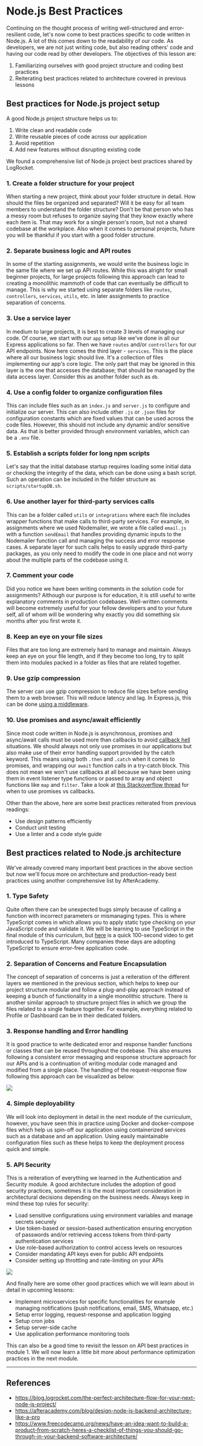 # Node.js Best Practices

Continuing on the thought process of writing well-structured and error-resilient code, let's now come to best practices specific to code written in Node.js. A lot of this comes down to the readability of our code. As developers, we are not just writing code, but also reading others' code and having our code read by other developers. The objectives of this lesson are:
1. Familiarizing ourselves with good project structure and coding best practices
2. Reiterating best practices related to architecture covered in previous lessons

## Best practices for Node.js project setup

A good Node.js project structure helps us to:
1. Write clean and readable code
2. Write reusable pieces of code across our application
3. Avoid repetition
4. Add new features without disrupting existing code

We found a comprehensive list of Node.js project best practices shared by LogRocket.

### 1. Create a folder structure for your project
When starting a new project, think about your folder structure in detail. How should the files be organized and separated? Will it be easy for all team members to understand the folder structure? Don't be that person who has a messy room but refuses to organize saying that they know exactly where each item is. That may work for a single person's room, but not a shared codebase at the workplace. Also when it comes to personal projects, future you will be thankful if you start with a good folder structure.

### 2. Separate business logic and API routes
In some of the starting assignments, we would write the business logic in the same file where we set up API routes. While this was alright for small beginner projects, for large projects following this approach can lead to creating a monolithic mammoth of code that can eventually be difficult to manage. This is why we started using separate folders like `routes`, `controllers`, `services`, `utils`, etc. in later assignments to practice separation of concerns.

### 3. Use a service layer
In medium to large projects, it is best to create 3 levels of managing our code. Of course, we start with our `app` setup like we've done in all our Express applications so far. Then we have `routes` and/or `controllers` for our API endpoints. Now here comes the third layer - `services`. This is the place where all our business logic should live. It's a collection of files implementing our app's core logic. The only part that may be ignored in this layer is the one that accesses the database; that should be managed by the data access layer. Consider this as another folder such as `db`.

### 4. Use a config folder to organize configuration files
This can include files such as an `index.js` and `server.js` to configure and initialize our server. This can also include other `.js` or `.json` files for configuration constants which are fixed values that can be used across the code files. However, this should not include any dynamic and/or sensitive data. As that is better provided through environment variables, which can be a `.env` file.

### 5. Establish a scripts folder for long npm scripts
Let's say that the initial database startup requires loading some initial data or checking the integrity of the data, which can be done using a bash script. Such an operation can be included in the folder structure as `scripts/startupDB.sh`.

### 6. Use another layer for third-party services calls
This can be a folder called `utils` or `integrations` where each file includes wrapper functions that make calls to third-party services. For example, in assignments where we used Nodemailer, we wrote a file called `email.js` with a function `sendEmail` that handles providing dynamic inputs to the Nodemailer function call and managing the success and error response cases. A separate layer for such calls helps to easily upgrade third-party packages, as you only need to modify the code in one place and not worry about the multiple parts of the codebase using it.

### 7. Comment your code
Did you notice we have been writing comments in the solution code for assignments? Although our purpose is for education, it is still useful to write explanatory comments in production codebases. Well-written comments will become extremely useful for your fellow developers and to your future self, all of whom will be wondering why exactly you did something six months after you first wrote it.

### 8. Keep an eye on your file sizes
Files that are too long are extremely hard to manage and maintain. Always keep an eye on your file length, and if they become too long, try to split them into modules packed in a folder as files that are related together.

### 9. Use gzip compression
The server can use gzip compression to reduce file sizes before sending them to a web browser. This will reduce latency and lag. In Express.js, this can be done [using a middleware](https://expressjs.com/en/resources/middleware/compression.html).

### 10. Use promises and async/await efficiently
Since most code written in Node.js is asynchronous, promises and async/await calls must be used more than callbacks to avoid [callback hell](https://www.geeksforgeeks.org/what-is-callback-hell-in-node-js/) situations. We should always not only use promises in our applications but also make use of their error handling support provided by the catch keyword. This means using both `.then` and `.catch` when it comes to promises, and wrapping our `await` function calls in a try-catch block. This does not mean we won't use callbacks at all because we have been using them in event listener type functions or passed to array and object functions like `map` and `filter`. Take a look at [this Stackoverflow thread](https://stackoverflow.com/questions/45041462/node-js-when-to-use-promises-vs-callbacks) for when to use promises vs callbacks.

Other than the above, here are some best practices reiterated from previous readings:
- Use design patterns efficiently
- Conduct unit testing
- Use a linter and a code style guide

## Best practices related to Node.js architecture

We've already covered many important best practices in the above section but now we'll focus more on architecture and production-ready best practices using another comprehensive list by AfterAcademy.

### 1. Type Safety
Quite often there can be unexpected bugs simply because of calling a function with incorrect parameters or mismanaging types. This is where TypeScript comes in which allows you to apply static type checking on your JavaScript code and validate it. We will be learning to use TypeScript in the final module of this curriculum, but [here](https://www.youtube.com/watch?v=zQnBQ4tB3ZA&ab_channel=Fireship) is a quick 100-second video to get introduced to TypeScript. Many companies these days are adopting TypeScript to ensure error-free application code.

### 2. Separation of Concerns and Feature Encapsulation
The concept of separation of concerns is just a reiteration of the different layers we mentioned in the previous section, which helps to keep our project structure modular and follow a plug-and-play approach instead of keeping a bunch of functionality in a single monolithic structure. There is another similar approach to structure project files in which we group the files related to a single feature together. For example, everything related to Profile or Dashboard can be in their dedicated folders.

### 3. Response handling and Error handling
It is good practice to write dedicated error and response handler functions or classes that can be reused throughout the codebase. This also ensures following a consistent error messaging and response structure approach for our APIs and is a continuation of writing modular code managed and modified from a single place. The handling of the request-response flow following this approach can be visualized as below:

<img src="../assets/3re-architecture.png"/>

### 4. Simple deployability
We will look into deployment in detail in the next module of the curriculum, however, you have seen this in practice using Docker and docker-compose files which help us spin-off our application using containerized services such as a database and an application. Using easily maintainable configuration files such as these helps to keep the deployment process quick and simple.

### 5. API Security
This is a reiteration of everything we learned in the Authentication and Security module. A good architecture includes the adoption of good security practices, sometimes it is the most important consideration in architectural decisions depending on the business needs. Always keep in mind these top rules for security:
- Load sensitive configurations using environment variables and manage secrets securely
- Use token-based or session-based authentication ensuring encryption of passwords and/or retrieving access tokens from  third-party authentication services
- Use role-based authorization to control access levels on resources
- Consider mandating API keys even for public API endpoints
- Consider setting up throttling and rate-limiting on your APIs

<img src="../assets/api-security-structure.png"/>

And finally here are some other good practices which we will learn about in detail in upcoming lessons:
- Implement microservices for specific functionalities for example managing notifications (push notifications, email, SMS, Whatsapp, etc.)
- Setup error logging, request-response and application logging
- Setup cron jobs
- Setup server-side cache
- Use application performance monitoring tools

This can also be a good time to revisit the lesson on API best practices in module 1. We will now learn a little bit more about performance optimization practices in the next module.

---

## References

- https://blog.logrocket.com/the-perfect-architecture-flow-for-your-next-node-js-project/
- https://afteracademy.com/blog/design-node-js-backend-architecture-like-a-pro
- https://www.freecodecamp.org/news/have-an-idea-want-to-build-a-product-from-scratch-heres-a-checklist-of-things-you-should-go-through-in-your-backend-software-architecture/